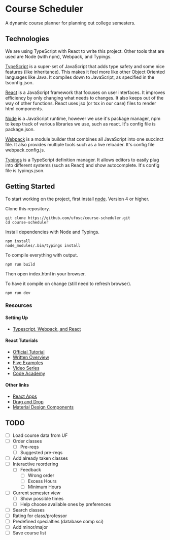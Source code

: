 # Course Scheduler

A dynamic course planner for planning out college semesters. 

## Technologies

We are using TypeScript with React to write this project. Other tools that are used are Node (with npm), Webpack, and Typings. 

[TypeScript](http://www.typescriptlang.org/) is a super-set of JavaScript that adds type safety and some nice features (like inheritance). This makes it feel more like other Object Oriented languages like Java. It compiles down to JavaScript, as specified in the tsconfig.json.
 
[React](https://facebook.github.io/react/) is a JavaScript framework that focuses on user interfaces. It improves efficiency by only changing what needs to changes. It also keeps out of the way of other functions. React uses jsx (or tsx in our case) files to render html components.

[Node](https://nodejs.org/) is a JavaScript runtime, however we use it's package manager, npm to keep track of various libraries we use, such as react. It's config file is package.json.

[Webpack](https://webpack.github.io/) is a module builder that combines all JavaScript into one succinct file. It also provides multiple tools such as a live reloader. It's config file webpack.config.js.

[Typings](https://github.com/typings/typings) is a TypeScript definition manager. It allows editors to easily plug into different systems (such as React) and show autocomplete. It's config file is typings.json.

## Getting Started

To start working on the project, first install [node](https://nodejs.org/). Version 4 or higher.

Clone this repository.

```
git clone https://github.com/ufosc/course-scheduler.git
cd course-scheduler
```

Install dependencies with Node and Typings. 

```
npm install
node_modules/.bin/typings install
```

To compile everything with output. 

```
npm run build
```

Then open index.html in your browser. 

To have it compile on change (still need to refresh browser).

```
npm run dev
``` 

### Resources

#### Setting Up

- [Typescript, Webpack, and React](https://medium.com/@fay_jai/getting-started-with-reactjs-typescript-and-webpack-95dcaa0ed33c#.icbywodz2)

#### React Tutorials

- [Official Tutorial](https://facebook.github.io/react/docs/getting-started.html)
- [Written Overview](https://scotch.io/tutorials/learning-react-getting-started-and-concepts)
- [Five Examples](http://tutorialzine.com/2014/07/5-practical-examples-for-learning-facebooks-react-framework/)
- [Video Series](https://www.youtube.com/watch?v=eOctQZ1EV0E&list=PLLnpHn493BHFfs3Uj5tvx17mXk4B4ws4p&index=1)
- [Code Academy](https://www.codecademy.com/learn/react-101)

#### Other links

- [React Apps](https://github.com/facebookincubator/create-react-app)
- [Drag and Drop](https://gaearon.github.io/react-dnd/)
- [Material Design Components](http://www.material-ui.com/#/)

## TODO
- [ ] Load course data from UF
- [ ] Order classes
	- [ ] Pre-reqs
	- [ ] Suggested pre-reqs
- [ ] Add already taken classes
- [ ] Interactive reordering
	- [ ] Feedback
		- [ ] Wrong order
		- [ ] Excess Hours
		- [ ] Minimum Hours
- [ ] Current semester view
	- [ ] Show possible times
	- [ ] Help choose available ones by preferences
- [ ] Search classes
- [ ] Rating for class/professor
- [ ] Predefined specialties (database comp sci)
- [ ] Add minor/major
- [ ] Save course list
